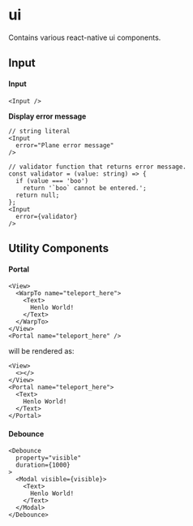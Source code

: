 ui
=====

Contains various react-native ui components.

Input
----
#### Input
```tsx
<Input />
```

__Display error message__
```tsx
// string literal
<Input
  error="Plane error message"
/>

// validator function that returns error message.
const validator = (value: string) => {
  if (value === 'boo')
    return '`boo` cannot be entered.';
  return null;
};
<Input
  error={validator}
/>
```

Utility Components
----
#### Portal

```tsx
<View>
  <WarpTo name="teleport_here">
    <Text>
      Henlo World!
    </Text>
  </WarpTo>
</View>
<Portal name="teleport_here" />
```

will be rendered as:

```tsx
<View>
  <></>
</View>
<Portal name="teleport_here">
  <Text>
    Henlo World!
  </Text>
</Portal>
```

#### Debounce

```tsx
<Debounce
  property="visible"
  duration={1000}
>
  <Modal visible={visible}>
    <Text>
      Henlo World!
    </Text>
  </Modal>
</Debounce>
```
